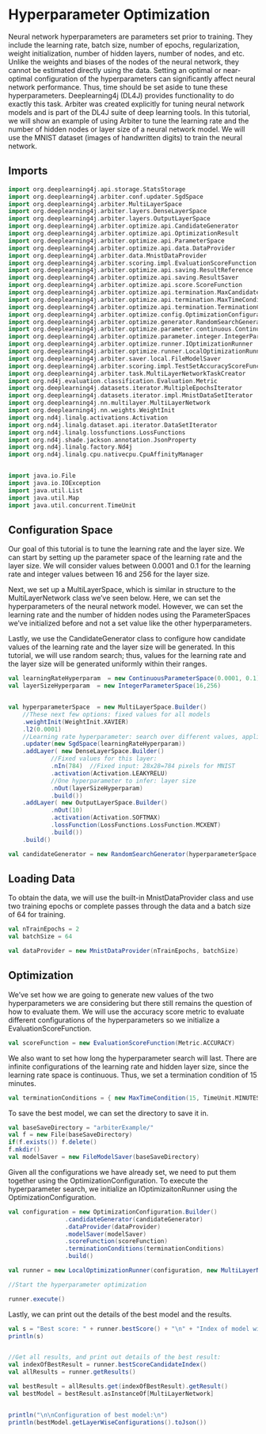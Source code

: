# Hyperparameter Optimization

Neural network hyperparameters are parameters set prior to training. They include the learning rate, batch size, number of epochs, regularization, weight initialization, number of hidden layers, number of nodes, and etc. Unlike the weights and biases of the nodes of the neural network, they cannot be estimated directly using the data. Setting an optimal or near-optimal configuration of the hyperparameters can significantly affect neural network performance. Thus, time should be set aside to tune these hyperparameters. Deeplearning4j \(DL4J\) provides functionality to do exactly this task. Arbiter was created explicitly for tuning neural network models and is part of the DL4J suite of deep learning tools. In this tutorial, we will show an example of using Arbiter to tune the learning rate and the number of hidden nodes or layer size of a neural network model. We will use the MNIST dataset \(images of handwritten digits\) to train the neural network.

## Imports

```scala
import org.deeplearning4j.api.storage.StatsStorage
import org.deeplearning4j.arbiter.conf.updater.SgdSpace
import org.deeplearning4j.arbiter.MultiLayerSpace
import org.deeplearning4j.arbiter.layers.DenseLayerSpace
import org.deeplearning4j.arbiter.layers.OutputLayerSpace
import org.deeplearning4j.arbiter.optimize.api.CandidateGenerator
import org.deeplearning4j.arbiter.optimize.api.OptimizationResult
import org.deeplearning4j.arbiter.optimize.api.ParameterSpace
import org.deeplearning4j.arbiter.optimize.api.data.DataProvider
import org.deeplearning4j.arbiter.data.MnistDataProvider
import org.deeplearning4j.arbiter.scoring.impl.EvaluationScoreFunction
import org.deeplearning4j.arbiter.optimize.api.saving.ResultReference
import org.deeplearning4j.arbiter.optimize.api.saving.ResultSaver
import org.deeplearning4j.arbiter.optimize.api.score.ScoreFunction
import org.deeplearning4j.arbiter.optimize.api.termination.MaxCandidatesCondition
import org.deeplearning4j.arbiter.optimize.api.termination.MaxTimeCondition
import org.deeplearning4j.arbiter.optimize.api.termination.TerminationCondition
import org.deeplearning4j.arbiter.optimize.config.OptimizationConfiguration
import org.deeplearning4j.arbiter.optimize.generator.RandomSearchGenerator
import org.deeplearning4j.arbiter.optimize.parameter.continuous.ContinuousParameterSpace
import org.deeplearning4j.arbiter.optimize.parameter.integer.IntegerParameterSpace
import org.deeplearning4j.arbiter.optimize.runner.IOptimizationRunner
import org.deeplearning4j.arbiter.optimize.runner.LocalOptimizationRunner
import org.deeplearning4j.arbiter.saver.local.FileModelSaver
import org.deeplearning4j.arbiter.scoring.impl.TestSetAccuracyScoreFunction
import org.deeplearning4j.arbiter.task.MultiLayerNetworkTaskCreator
import org.nd4j.evaluation.classification.Evaluation.Metric
import org.deeplearning4j.datasets.iterator.MultipleEpochsIterator
import org.deeplearning4j.datasets.iterator.impl.MnistDataSetIterator
import org.deeplearning4j.nn.multilayer.MultiLayerNetwork
import org.deeplearning4j.nn.weights.WeightInit
import org.nd4j.linalg.activations.Activation
import org.nd4j.linalg.dataset.api.iterator.DataSetIterator
import org.nd4j.linalg.lossfunctions.LossFunctions
import org.nd4j.shade.jackson.annotation.JsonProperty
import org.nd4j.linalg.factory.Nd4j
import org.nd4j.linalg.cpu.nativecpu.CpuAffinityManager


import java.io.File
import java.io.IOException
import java.util.List
import java.util.Map
import java.util.concurrent.TimeUnit
```

## Configuration Space

Our goal of this tutorial is to tune the learning rate and the layer size. We can start by setting up the parameter space of the learning rate and the layer size. We will consider values between 0.0001 and 0.1 for the learning rate and integer values between 16 and 256 for the layer size.

Next, we set up a MultiLayerSpace, which is similar in structure to the MultiLayerNetwork class we’ve seen below. Here, we can set the hyperparameters of the neural network model. However, we can set the learning rate and the number of hidden nodes using the ParameterSpaces we’ve initialized before and not a set value like the other hyperparameters.

Lastly, we use the CandidateGenerator class to configure how candidate values of the learning rate and the layer size will be generated. In this tutorial, we will use random search; thus, values for the learning rate and the layer size will be generated uniformly within their ranges.

```scala
val learningRateHyperparam  = new ContinuousParameterSpace(0.0001, 0.1)
val layerSizeHyperparam  = new IntegerParameterSpace(16,256)            


val hyperparameterSpace  = new MultiLayerSpace.Builder()
    //These next few options: fixed values for all models
    .weightInit(WeightInit.XAVIER)
    .l2(0.0001)
    //Learning rate hyperparameter: search over different values, applied to all models
    .updater(new SgdSpace(learningRateHyperparam))
    .addLayer( new DenseLayerSpace.Builder()
            //Fixed values for this layer:
            .nIn(784)  //Fixed input: 28x28=784 pixels for MNIST
            .activation(Activation.LEAKYRELU)
            //One hyperparameter to infer: layer size
            .nOut(layerSizeHyperparam)
            .build())
    .addLayer( new OutputLayerSpace.Builder()
            .nOut(10)
            .activation(Activation.SOFTMAX)
            .lossFunction(LossFunctions.LossFunction.MCXENT)
            .build())
    .build()

val candidateGenerator = new RandomSearchGenerator(hyperparameterSpace, null)
```

## Loading Data

To obtain the data, we will use the built-in MnistDataProvider class and use two training epochs or complete passes through the data and a batch size of 64 for training.

```scala
val nTrainEpochs = 2
val batchSize = 64

val dataProvider = new MnistDataProvider(nTrainEpochs, batchSize)
```

## Optimization

We’ve set how we are going to generate new values of the two hyperparameters we are considering but there still remains the question of how to evaluate them. We will use the accuracy score metric to evaluate different configurations of the hyperparameters so we initialize a EvaluationScoreFunction.

```scala
val scoreFunction = new EvaluationScoreFunction(Metric.ACCURACY)
```

We also want to set how long the hyperparameter search will last. There are infinite configurations of the learning rate and hidden layer size, since the learning rate space is continuous. Thus, we set a termination condition of 15 minutes.

```scala
val terminationConditions = { new MaxTimeCondition(15, TimeUnit.MINUTES)}
```

To save the best model, we can set the directory to save it in.

```scala
val baseSaveDirectory = "arbiterExample/"
val f = new File(baseSaveDirectory)
if(f.exists()) f.delete()
f.mkdir()
val modelSaver = new FileModelSaver(baseSaveDirectory)
```

Given all the configurations we have already set, we need to put them together using the OptimizationConfiguration. To execute the hyperparameter search, we initialize an IOptimizaitonRunner using the OptimizationConfiguration.

```scala
val configuration = new OptimizationConfiguration.Builder()
                .candidateGenerator(candidateGenerator)
                .dataProvider(dataProvider)
                .modelSaver(modelSaver)
                .scoreFunction(scoreFunction)
                .terminationConditions(terminationConditions)
                .build()

val runner = new LocalOptimizationRunner(configuration, new MultiLayerNetworkTaskCreator())

//Start the hyperparameter optimization

runner.execute()
```

Lastly, we can print out the details of the best model and the results.

```scala
val s = "Best score: " + runner.bestScore() + "\n" + "Index of model with best score: " + runner.bestScoreCandidateIndex() + "\n" + "Number of configurations evaluated: " + runner.numCandidatesCompleted() + "\n"
println(s)


//Get all results, and print out details of the best result:
val indexOfBestResult = runner.bestScoreCandidateIndex()
val allResults = runner.getResults()

val bestResult = allResults.get(indexOfBestResult).getResult()
val bestModel = bestResult.asInstanceOf[MultiLayerNetwork]


println("\n\nConfiguration of best model:\n")
println(bestModel.getLayerWiseConfigurations().toJson())
```

